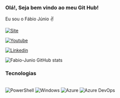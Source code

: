 ### Olá!, Seja bem vindo ao meu Git Hub!

Eu sou o Fábio Júnio ✌️ 

[![Site](https://img.shields.io/website?label=fabiojunio.com.br&style=for-the-badge&url=https://fabiojunio.cloud/)](https://fabiojunio.com.br)

[![Youtube](https://img.shields.io/badge/YouTube-FF0000?style=for-the-badge&logo=youtube&logoColor=white)](https://youtube.com)

[![Linkedin](https://img.shields.io/badge/LinkedIn-0077B5?style=for-the-badge&logo=linkedin&logoColor=white)](https://www.linkedin.com/in/fabiojuniosilva/)

![Fabio-Junio GitHub stats](https://github-readme-stats.vercel.app/api?username=fabio-junio&show_icons=true&theme=radical)

<!-- 
  Segue o link do youtube para criar os menus:
        https://github.com/anuraghazra/github-readme-stats
        Site para gerar os badges:
        https://dev.to/envoy_/150-badges-for-github-pnk
        Site para gerar emogi:
        https://emojipedia.org/victory-hand/
-->

### Tecnologias

<div style="display: inline_block"><br/>
  <img align="center" alt="PowerShell" src="https://img.shields.io/badge/Powershell-2CA5E0?style=for-the-badge&logo=powershell&logoColor=white" />
  <img align="center" alt="Windows" src="https://img.shields.io/badge/Windows-0078D6?style=for-the-badge&logo=windows&logoColor=white" />
  <img align="center" alt="Azure" src="https://img.shields.io/badge/microsoft%20azure-0089D6?style=for-the-badge&logo=microsoft-azure&logoColor=white" />
  <img align="center" alt="Azure DevOps" src="https://img.shields.io/badge/Azure_DevOps-0078D7?style=for-the-badge&logo=azure-devops&logoColor=white" />
  
</div>

